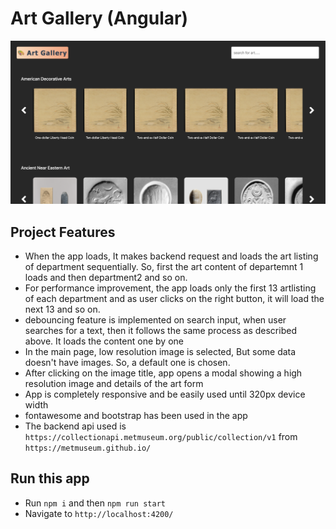 # Art Gallery (Angular)

![Project preview](docs/preview.png)

## Project Features

- When the app loads, It makes backend request and loads the art listing of department sequentially. So, first the art content of departemnt 1 loads and then department2 and so on.
- For performance improvement, the app loads only the first 13 artlisting of each department and as user clicks on the right button, it will load the next 13 and so on.
- debouncing feature is implemented on search input, when user searches for a text, then it follows the same process as described above. It loads the content one by one
- In the main page, low resolution image is selected, But some data doesn't have images. So, a default one is chosen.
- After clicking on the image title, app opens a modal showing a high resolution image and details of the art form
- App is completely responsive and be easily used until 320px device width
- fontawesome and bootstrap has been used in the app
- The backend api used is `https://collectionapi.metmuseum.org/public/collection/v1` from `https://metmuseum.github.io/`

## Run this app

- Run `npm i` and then `npm run start`
- Navigate to `http://localhost:4200/`
